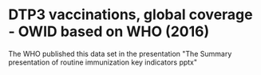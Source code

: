 # DTP3 vaccinations, global coverage - OWID based on WHO (2016)

The WHO published this data set in the presentation "The Summary presentation of routine immunization key indicators pptx"